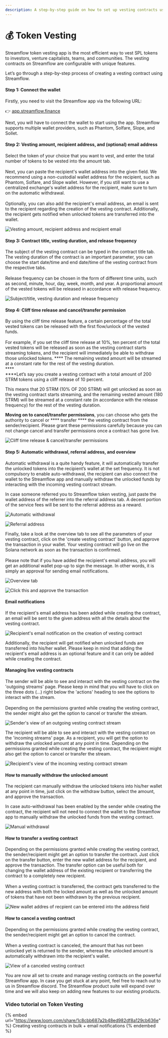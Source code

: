 ```yaml
---
description: A step-by-step guide on how to set up vesting contracts using Streamflow app
---
```


# 💰 Token Vesting

Streamflow token vesting app is the most efficient way to vest SPL tokens to investors, venture capitalists, teams, and communities. The vesting contracts on Streamflow are configurable with unique features.

Let’s go through a step-by-step process of creating a vesting contract using Streamflow.

#### Step 1: Connect the wallet

Firstly, you need to visit the Streamflow app via the following URL:

👉 [app.streamflow.finance](https://bit.ly/3igHaDj)

Next, you will have to connect the wallet to start using the app. Streamflow supports multiple wallet providers, such as Phantom, Solfare, Slope, and Sollet.

#### Step 2: **Vesting amount, recipient address, and (optional) email address**

Select the token of your choice that you want to vest, and enter the total number of tokens to be vested into the amount tab. \
\
Next, you can paste the recipient's wallet address into the given field. We recommend using a non-custodial wallet address for the recipient, such as Phantom, Solfare, and Slope wallet. However, if you still want to use a centralized exchange's wallet address for the recipient, make sure to turn on the automatic withdrawal.\
\
Optionally, you can also add the recipient's email address, an email is sent to the recipient regarding the creation of the vesting contract. Additionally, the recipient gets notified when unlocked tokens are transferred into the wallet.                  &#x20;

![Vesting amount, recipient address and recipient email](<../../.gitbook/assets/Drop-down menue will shows the list of SPL tokens avaialble in your wallet (2).png>)

#### Step 3: **Contract title, vesting duration, and release frequency**

The subject of the vesting contract can be typed in the contract title tab. The vesting duration of the contract is an important parameter, you can choose the start date/time and end date/time of the vesting contract from the respective tabs.\
\
Release frequency can be chosen in the form of different time units, such as second, minute, hour, day, week, month, and year. A proportional amount of the vested tokens will be released in accordance with release frequency.              &#x20;

![Subject/title, vesting duration and release frequency](<../../.gitbook/assets/Release frequency (3).png>)

#### Step 4: **Cliff time release and cancel/transfer permission**

By using the cliff time release feature, a certain percentage of the total vested tokens can be released with the first flow/unlock of the vested funds.\
\
&#x20;For example, if you set the cliff time release at 10%, ten percent of the total vested tokens will be released as soon as the vesting contract starts streaming tokens, and the recipient will immediately be able to withdraw those unlocked tokens. **** The remaining vested amount will be streamed at a constant rate for the rest of the vesting duration.\
****\
****Let’s say you create a vesting contract with a total amount of 200 STRM tokens using a cliff release of 10 percent.

This means that 20 STRM (10% OF 200 STRM) will get unlocked as soon as the vesting contract starts streaming, and the remaining vested amount (180 STRM) will be streamed at a constant rate (in accordance with the release frequency) for the rest of the vesting duration.

**Moving on to cancel/transfer permissions**, you can choose who gets the authority to cancel or **** transfer **** the vesting contract from the sender/recipient. Please grant these permissions carefully because you can not change cancel and transfer permissions once a contract has gone live.            &#x20;

![Cliff time release & cancel/transfer permissions](../../.gitbook/assets/permisions.png)

#### Step 5: Automatic withdrawal, referral address, and overview

Automatic withdrawal is a quite handy feature, it will automatically transfer the unlocked tokens into the recipient’s wallet at the set frequency. It is not compulsory to enable auto-withdrawal, the recipient can also connect the wallet to the Streamflow app and manually withdraw the unlocked funds by interacting with the incoming vesting contract stream.

In case someone referred you to Streamflow token vesting, just paste the wallet address of the referrer into the referral address tab. A decent portion of the service fees will be sent to the referral address as a reward.              &#x20;

![                                                  Automatic withdrawal                                                        ](<../../.gitbook/assets/streaming auto withdrawal shot.png>)

![Referral address](<../../.gitbook/assets/ref address].JPG>)

Finally, take a look at the overview tab to see all the parameters of your vesting contract, click on the 'create vesting contract' button, and approve the transaction in your wallet. Your vesting contract will go live on the Solana network as soon as the transaction is confirmed.\
\
Please note that if you have added the recipient's email address, you will get an additional wallet pop-up to sign the message. In other words, it is simply an approval for sending email notifications.

![Overview tab](<../../.gitbook/assets/Cliff time release of tokens.png>)

![Click this and approve the transaction](../../.gitbook/assets/image\_2022-04-27\_135420070.png)

#### Email notifications

If the recipient's email address has been added while creating the contract, an email will be sent to the given address with all the details about the vesting contract.

![Recipient's email notification on the creation of vesting contract](<../../.gitbook/assets/vesting email (2).png>)

Additionally, the recipient will get notified when unlocked funds are transferred into his/her wallet. Please keep in mind that adding the recipient's email address is an optional feature and it can only be added while creating the contract.

#### Managing live vesting contracts

The sender will be able to see and interact with the vesting contract on the 'outgoing streams' page. Please keep in mind that you will have to click on the three dots (...) right below the 'actions' heading to see the options to interact with the stream.\
\
Depending on the permissions granted while creating the vesting contract, the sender might also get the option to cancel or transfer the stream.

![Sender's view of an outgoing vesting contract stream](<../../.gitbook/assets/Screenshot (59).png>)

The recipient will be able to see and interact with the vesting contract on the 'incoming streams' page. As a recipient, you will get the option to withdraw the unlocked amount at any point in time. Depending on the permissions granted while creating the vesting contract, the recipient might also get the option to cancel or transfer the stream.

![Recipient's view of the incoming vesting contract stream](<../../.gitbook/assets/recpient vesting incominh.png>)

#### How to manually withdraw the unlocked amount

The recipient can manually withdraw the unlocked tokens into his/her wallet at any point in time, just click on the withdraw button, select the amount, and approve the transaction.&#x20;

In case auto-withdrawal has been enabled by the sender while creating the contract, the recipient will not need to connect the wallet to the Streamflow app to manually withdraw the unlocked funds from the vesting contract.

![Manual withdrawal](<../../.gitbook/assets/withdraw (2).png>)

#### How to transfer a vesting contract

Depending on the permissions granted while creating the vesting contract, the sender/recipient might get an option to transfer the contract. Just click on the transfer button, enter the new wallet address for the recipient, and approve the transaction. The transfer option can be useful both for changing the wallet address of the existing recipient or transferring the contract to a completely new recipient.\
\
When a vesting contract is transferred, the contract gets transferred to the new address with both the locked amount as well as the unlocked amount of tokens that have not been withdrawn by the previous recipient.

![New wallet addres of recpient can be entered into the address field](<../../.gitbook/assets/transfer (3).png>)

#### How to cancel a vesting contract

Depending on the permissions granted while creating the vesting contract, the sender/recipient might get an option to cancel the contract.\
\
When a vesting contract is canceled, the amount that has not been unlocked yet is returned to the sender, whereas the unlocked amount is automatically withdrawn into the recipient's wallet.

![View of a canceled vesting contract](<../../.gitbook/assets/returned to sender arrow.png>)

You are now all set to create and manage vesting contracts on the powerful Streamflow app. In case you get stuck at any point, feel free to reach out to us in Streamflow discord. The Streamflow product suite will expand over time and we will also keep on adding new features to our existing products.

&#x20;

### Video tutorial on Token Vesting

{% embed url="https://www.loom.com/share/1c8cbb687a2b48ed982df8a129cb636e" %}
Creating vesting contracts in bulk + email notifications
{% endembed %}
